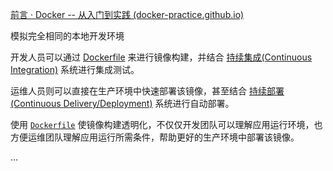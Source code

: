 [前言 · Docker -- 从入门到实践 (docker-practice.github.io)](https://docker-practice.github.io/zh-cn/)

模拟完全相同的本地开发环境

开发人员可以通过 [Dockerfile](https://docker-practice.github.io/zh-cn/image/dockerfile) 来进行镜像构建，并结合 [持续集成(Continuous Integration)](https://en.wikipedia.org/wiki/Continuous_integration) 系统进行集成测试。

运维人员则可以直接在生产环境中快速部署该镜像，甚至结合 [持续部署(Continuous Delivery/Deployment)](https://en.wikipedia.org/wiki/Continuous_delivery) 系统进行自动部署。

使用 [`Dockerfile`](https://docker-practice.github.io/zh-cn/image/build.html) 使镜像构建透明化，不仅仅开发团队可以理解应用运行环境，也方便运维团队理解应用运行所需条件，帮助更好的生产环境中部署该镜像。

...
